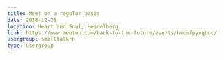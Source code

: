 ```yaml
---
title: Meet on a regular basis
date: 2018-12-21
location: Heart and Soul, Heidelberg
link: https://www.meetup.com/back-to-the-future/events/hmcmfpyxqbcc/
usergroup: smalltalkrn
type: usergroup
---
```

